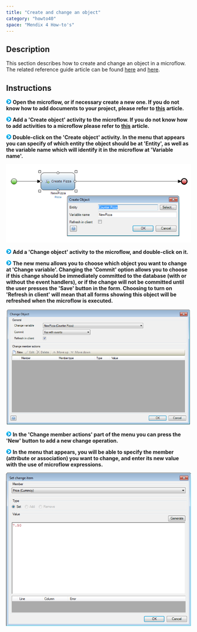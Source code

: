 ```yaml
---
title: "Create and change an object"
category: "howto40"
space: "Mendix 4 How-to's"
---
```

## Description

This section describes how to create and change an object in a microflow. The related reference guide article can be found [here](/refguide4/Create+Object) and [here](/refguide4/Change+Object).

## Instructions

![](attachments/819203/917932.png) **Open the microflow, or if necessary create a new one. If you do not know how to add documents to your project, please refer to [this](add-documents-to-a-module) article.**

![](attachments/819203/917932.png) **Add a 'Create object' activity to the microflow. If you do not know how to add activities to a microflow please refer to [this](add-an-activity-to-a-microflow) article.**

![](attachments/819203/917932.png) **Double-click on the 'Create object' activity. In the menu that appears you can specify of which entity the object should be at 'Entity', as well as the variable name which will identify it in the microflow at 'Variable name'.**

![](attachments/2621585/2752875.png)

![](attachments/819203/917932.png) **Add a 'Change object' activity to the microflow, and double-click on it.**

![](attachments/819203/917932.png) **The new menu allows you to choose which object you want to change at 'Change variable'. Changing the 'Commit' option allows you to choose if this change should be immediately committed to the database (with or without the event handlers), or if the change will not be committed until the user presses the 'Save' button in the form. Choosing to turn on 'Refresh in client' will mean that all forms showing this object will be refreshed when the microflow is executed.**

![](attachments/2621585/2752865.png)

![](attachments/819203/917932.png) **In the 'Change member actions' part of the menu you can press the 'New' button to add a new change operation.**

![](attachments/819203/917932.png) **In the menu that appears, you will be able to specify the member (attribute or association) you want to change, and enter its new value with the use of microflow expressions.**

![](attachments/2621585/2752866.png)

